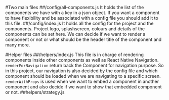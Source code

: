 #Two main files
##/config/all-components.js 
It holds the list of the components we have with a key in a json object. If you want a component to have flexibility and be associated with a config file you should add it to this file.
##/config/index.js 
It holds all the config for the project and the components. Project logo, splashscreen, colours and details of the components can be set here. We can decide if we want to render a component or not or what should be the header title of the component and many more.

#Helper files
##/helpers/index.js
This file is in charge of rendering components inside other components as well as React Native Navigation. 
`renderForNavigation` return back the Component for navigation purpose. So in this project, our navigation is also decided by the config file and which component should be loaded when we are navigating to a specific screen.
`renderWithProps` is used when we want to embed a component in another component and also decide if we want to show that embedded component or not. 
##helpers/strategy.js